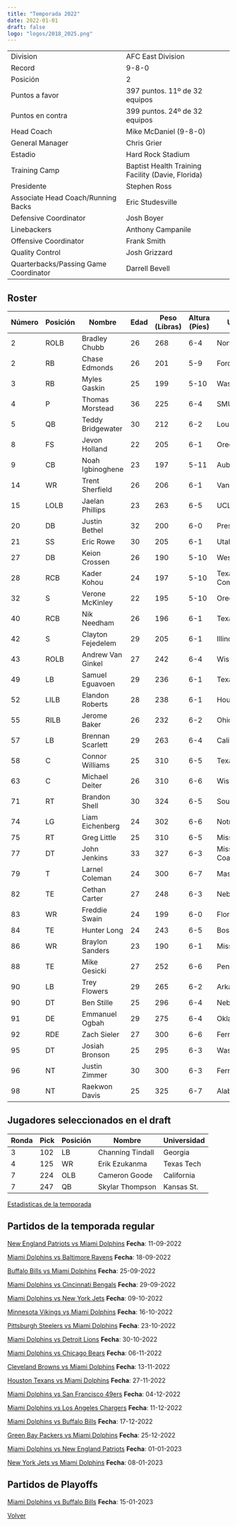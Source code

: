 ```yaml
---
title: "Temporada 2022"
date: 2022-01-01
draft: false
logo: "logos/2018_2025.png"
---
```


|                      |                      |
|-------------------------|---------------------------|
| Division               | AFC East Division            |
| Record                 | 9-8-0              |
| Posición               | 2            |
| Puntos a favor         | 397 puntos. 11º de 32 equipos           |
| Puntos en contra       | 399 puntos. 24º de 32 equipos       |
| Head Coach             | Mike McDaniel (9-8-0)               |
| General Manager        | Chris Grier      |
| Estadio                | Hard Rock Stadium             |
| Training Camp          | Baptist Health Training Facility (Davie, Florida)        |
| Presidente | Stephen Ross |
| Associate Head Coach/Running Backs | Eric Studesville |
| Defensive Coordinator | Josh Boyer |
| Linebackers | Anthony Campanile |
| Offensive Coordinator | Frank Smith |
| Quality Control | Josh Grizzard |
| Quarterbacks/Passing Game Coordinator | Darrell Bevell |


## Roster

| Número | Posición | Nombre           | Edad | Peso (Libras) | Altura (Píes) | Universidad          |
|--------|----------|------------------|------|---------------|---------------|----------------------|
| 2 | ROLB | Bradley Chubb | 26 | 268 | 6-4 | North Carolina St. |
| 2 | RB | Chase Edmonds | 26 | 201 | 5-9 | Fordham |
| 3 | RB | Myles Gaskin | 25 | 199 | 5-10 | Washington |
| 4 | P | Thomas Morstead | 36 | 225 | 6-4 | SMU |
| 5 | QB | Teddy Bridgewater | 30 | 212 | 6-2 | Louisville |
| 8 | FS | Jevon Holland | 22 | 205 | 6-1 | Oregon |
| 9 | CB | Noah Igbinoghene | 23 | 197 | 5-11 | Auburn |
| 14 | WR | Trent Sherfield | 26 | 206 | 6-1 | Vanderbilt |
| 15 | LOLB | Jaelan Phillips | 23 | 263 | 6-5 | UCLA,Miami (FL) |
| 20 | DB | Justin Bethel | 32 | 200 | 6-0 | Presbyterian |
| 21 | SS | Eric Rowe | 30 | 205 | 6-1 | Utah |
| 27 | DB | Keion Crossen | 26 | 190 | 5-10 | Western Carolina |
| 28 | RCB | Kader Kohou | 24 | 197 | 5-10 | Texas A&M-Commerce |
| 32 | S | Verone McKinley | 22 | 195 | 5-10 | Oregon |
| 40 | RCB | Nik Needham | 26 | 196 | 6-1 | Texas-El Paso |
| 42 | S | Clayton Fejedelem | 29 | 205 | 6-1 | Illinois |
| 43 | ROLB | Andrew Van Ginkel | 27 | 242 | 6-4 | Wisconsin |
| 49 | LB | Samuel Eguavoen | 29 | 236 | 6-1 | Texas Tech |
| 52 | LILB | Elandon Roberts | 28 | 238 | 6-1 | Houston |
| 55 | RILB | Jerome Baker | 26 | 232 | 6-2 | Ohio St. |
| 57 | LB | Brennan Scarlett | 29 | 263 | 6-4 | California,Stanford |
| 58 | C | Connor Williams | 25 | 310 | 6-5 | Texas |
| 63 | C | Michael Deiter | 26 | 310 | 6-6 | Wisconsin |
| 71 | RT | Brandon Shell | 30 | 324 | 6-5 | South Carolina |
| 74 | LG | Liam Eichenberg | 24 | 302 | 6-6 | Notre Dame |
| 75 | RT | Greg Little | 25 | 310 | 6-5 | Mississippi |
| 77 | DT | John Jenkins | 33 | 327 | 6-3 | Mississippi Gulf Coast CC,Georgia |
| 79 | T | Larnel Coleman | 24 | 300 | 6-7 | Massachusetts |
| 82 | TE | Cethan Carter | 27 | 248 | 6-3 | Nebraska |
| 83 | WR | Freddie Swain | 24 | 199 | 6-0 | Florida |
| 84 | TE | Hunter Long | 24 | 243 | 6-5 | Boston Col. |
| 86 | WR | Braylon Sanders | 23 | 190 | 6-1 | Mississippi |
| 88 | TE | Mike Gesicki | 27 | 252 | 6-6 | Penn St. |
| 90 | LB | Trey Flowers | 29 | 265 | 6-2 | Arkansas |
| 90 | DT | Ben Stille | 25 | 296 | 6-4 | Nebraska |
| 91 | DE | Emmanuel Ogbah | 29 | 275 | 6-4 | Oklahoma St. |
| 92 | RDE | Zach Sieler | 27 | 300 | 6-6 | Ferris St. |
| 95 | DT | Josiah Bronson | 25 | 295 | 6-3 | Washington |
| 96 | NT | Justin Zimmer | 30 | 300 | 6-3 | Ferris St. |
| 98 | NT | Raekwon Davis | 25 | 325 | 6-7 | Alabama |


## Jugadores seleccionados en el draft

| Ronda | Pick | Posición | Nombre           | Universidad          |
|-------|------|----------|------------------|----------------------|
| 3 | 102 | LB | Channing Tindall | Georgia |
| 4 | 125 | WR | Erik Ezukanma | Texas Tech |
| 7 | 224 | OLB | Cameron Goode | California |
| 7 | 247 | QB | Skylar Thompson | Kansas St. |



[Estadisticas de la temporada](/historia/stats/2022)

## Partidos de la temporada regular

[New England Patriots vs Miami Dolphins](/historia/partidos/ne-mia-20220911) **Fecha**: 11-09-2022

[Miami Dolphins vs Baltimore Ravens](/historia/partidos/mia-bal-20220918) **Fecha**: 18-09-2022

[Buffalo Bills vs Miami Dolphins](/historia/partidos/buf-mia-20220925) **Fecha**: 25-09-2022

[Miami Dolphins vs Cincinnati Bengals](/historia/partidos/mia-cin-20220929) **Fecha**: 29-09-2022

[Miami Dolphins vs New York Jets](/historia/partidos/mia-nyj-20221009) **Fecha**: 09-10-2022

[Minnesota Vikings vs Miami Dolphins](/historia/partidos/min-mia-20221016) **Fecha**: 16-10-2022

[Pittsburgh Steelers vs Miami Dolphins](/historia/partidos/pit-mia-20221023) **Fecha**: 23-10-2022

[Miami Dolphins vs Detroit Lions](/historia/partidos/mia-det-20221030) **Fecha**: 30-10-2022

[Miami Dolphins vs Chicago Bears](/historia/partidos/mia-chi-20221106) **Fecha**: 06-11-2022

[Cleveland Browns vs Miami Dolphins](/historia/partidos/cle-mia-20221113) **Fecha**: 13-11-2022

[Houston Texans vs Miami Dolphins](/historia/partidos/hou-mia-20221127) **Fecha**: 27-11-2022

[Miami Dolphins vs San Francisco 49ers](/historia/partidos/mia-sf-20221204) **Fecha**: 04-12-2022

[Miami Dolphins vs Los Angeles Chargers](/historia/partidos/mia-lac-20221211) **Fecha**: 11-12-2022

[Miami Dolphins vs Buffalo Bills](/historia/partidos/mia-buf-20221217) **Fecha**: 17-12-2022

[Green Bay Packers vs Miami Dolphins](/historia/partidos/gb-mia-20221225) **Fecha**: 25-12-2022

[Miami Dolphins vs New England Patriots](/historia/partidos/mia-ne-20230101) **Fecha**: 01-01-2023

[New York Jets vs Miami Dolphins](/historia/partidos/nyj-mia-20230108) **Fecha**: 08-01-2023




## Partidos de Playoffs

[Miami Dolphins vs Buffalo Bills](/historia/partidos/mia-buf-20230115) **Fecha**: 15-01-2023




[Volver](/historia)